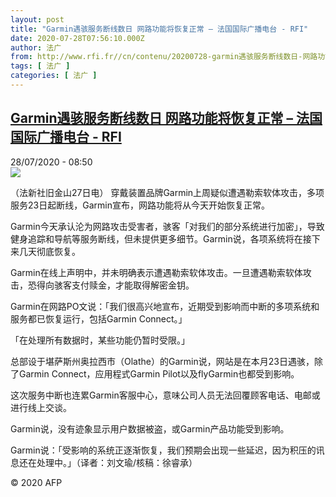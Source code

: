 ```yaml
---
layout: post
title: "Garmin遇骇服务断线数日 网路功能将恢复正常 – 法国国际广播电台 - RFI"
date: 2020-07-28T07:56:10.000Z
author: 法广
from: http://www.rfi.fr//cn/contenu/20200728-garmin遇骇服务断线数日-网路功能将恢复正常
tags: [ 法广 ]
categories: [ 法广 ]
---
```

<!--1595922970000-->
[Garmin遇骇服务断线数日 网路功能将恢复正常 – 法国国际广播电台 - RFI](http://www.rfi.fr//cn/contenu/20200728-garmin%E9%81%87%E9%AA%87%E6%9C%8D%E5%8A%A1%E6%96%AD%E7%BA%BF%E6%95%B0%E6%97%A5-%E7%BD%91%E8%B7%AF%E5%8A%9F%E8%83%BD%E5%B0%86%E6%81%A2%E5%A4%8D%E6%AD%A3%E5%B8%B8)
------

<div>
<div>28/07/2020 - 08:50</div><img src="https://s.rfi.fr/media/display/37edffe6-d0a0-11ea-bb18-005056bff430/w:310/p:16x9/life0001b.200728145003.jpg"><div class="t-content__body u-clearfix"><div class="m-interstitial"></div><p>（法新社旧金山27日电）    穿戴装置品牌Garmin上周疑似遭遇勒索软体攻击，多项服务23日起断线，Garmin宣布，网路功能将从今天开始恢复正常。</p><p>    Garmin今天承认沦为网路攻击受害者，骇客「对我们的部分系统进行加密」，导致健身追踪和导航等服务断线，但未提供更多细节。Garmin说，各项系统将在接下来几天彻底恢复。</p><p>    Garmin在线上声明中，并未明确表示遭遇勒索软体攻击。一旦遭遇勒索软体攻击，恐得向骇客支付赎金，才能取得解密金钥。</p><p>    Garmin在网路PO文说：「我们很高兴地宣布，近期受到影响而中断的多项系统和服务都已恢复运行，包括Garmin Connect。」</p><p>    「在处理所有数据时，某些功能仍暂时受限。」</p><p>    总部设于堪萨斯州奥拉西市（Olathe）的Garmin说，网站是在本月23日遇骇，除了Garmin Connect，应用程式Garmin Pilot以及flyGarmin也都受到影响。</p><p>    这次服务中断也连累Garmin客服中心，意味公司人员无法回覆顾客电话、电邮或进行线上交谈。</p><p>    Garmin说，没有迹象显示用户数据被盗，或Garmin产品功能受到影响。</p><p>    Garmin说：「受影响的系统正逐渐恢复，我们预期会出现一些延迟，因为积压的讯息还在处理中。」（译者：刘文瑜/核稿：徐睿承）</p><p class="t-copyright">© 2020 AFP</p>        </div>
</div>

